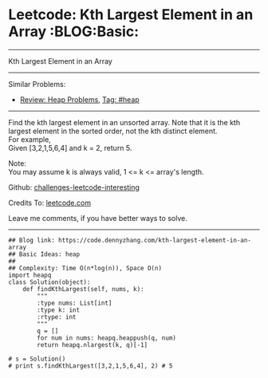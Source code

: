 # Leetcode: Kth Largest Element in an Array     :BLOG:Basic:


---

Kth Largest Element in an Array  

---

Similar Problems:  
-   [Review: Heap Problems](https://code.dennyzhang.com/review-heap), [Tag: #heap](https://code.dennyzhang.com/tag/heap)

---

Find the kth largest element in an unsorted array. Note that it is the kth largest element in the sorted order, not the kth distinct element.  
For example,  
Given [3,2,1,5,6,4] and k = 2, return 5.  

Note:  
You may assume k is always valid, 1 <= k <= array's length.  

Github: [challenges-leetcode-interesting](https://github.com/DennyZhang/challenges-leetcode-interesting/tree/master/kth-largest-element-in-an-array)  

Credits To: [leetcode.com](https://leetcode.com/problems/kth-largest-element-in-an-array/description/)  

Leave me comments, if you have better ways to solve.  

---

    ## Blog link: https://code.dennyzhang.com/kth-largest-element-in-an-array
    ## Basic Ideas: heap
    ##
    ## Complexity: Time O(n*log(n)), Space O(n)
    import heapq
    class Solution(object):
        def findKthLargest(self, nums, k):
            """
            :type nums: List[int]
            :type k: int
            :rtype: int
            """
            q = []
            for num in nums: heapq.heappush(q, num)
            return heapq.nlargest(k, q)[-1]
    
    # s = Solution()
    # print s.findKthLargest([3,2,1,5,6,4], 2) # 5